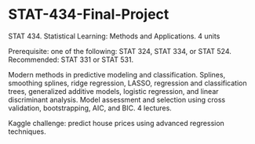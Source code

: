# STAT-434-Final-Project



STAT 434. Statistical Learning: Methods and Applications. 4 units

Prerequisite: one of the following: STAT 324, STAT 334, or STAT 524. Recommended: STAT 331 or STAT 531.

Modern methods in predictive modeling and classification. Splines, smoothing splines, ridge regression, LASSO, regression and classification trees, generalized additive models, logistic regression, and linear discriminant analysis. Model assessment and selection using cross validation, bootstrapping, AIC, and BIC. 4 lectures.


Kaggle challenge: predict house prices using advanced regression techniques.
